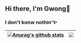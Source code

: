 ## Hi there, I'm Gwong👋

### I don't konw nothin'✨

| <a href="https://github.com/anuraghazra/github-readme-stats"><img align="center" src="https://github-readme-stats.vercel.app/api?username=zgcloud-zgy&show_icons=true&include_all_commits=true&theme=buefy&hide_border=true" alt="Anurag's github stats" /></a> | <a href="https://github.com/anuraghazra/github-readme-stats"><img align="center" src="https://github-readme-stats.vercel.app/api/top-langs/?username=zgcloud-zgy&layout=compact&theme=buefy&hide_border=true" /></a> |
| ------------- | ------------- |
<!--
**ZGCloud-ZGY/ZGCloud-ZGY** is a ✨ _special_ ✨ repository because its `README.md` (this file) appears on your GitHub profile.

Here are some ideas to get you started:

- 🔭 I’m currently working on ...
- 🌱 I’m currently learning ...
- 👯 I’m looking to collaborate on ...
- 🤔 I’m looking for help with ...
- 💬 Ask me about ...
- 📫 How to reach me: ...
- 😄 Pronouns: ...
- ⚡ Fun fact: ...

![](https://hit.yhype.me/github/profile?user_id=57290456)




-->
